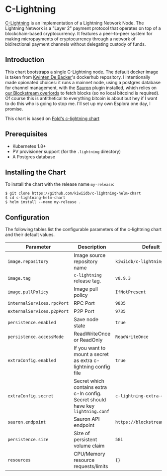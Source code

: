 # C-Lightning

[C-Lightning](https://github.com/elementsproject/lightning) is an implementation of a
Lightning Network Node. The Lightning Network is a "Layer 2" payment protocol
that operates on top of a blockchain-based cryptocurrency. It features a
peer-to-peer system for making micropayments of cryptocurrency through a
network of bidirectional payment channels without delegating custody of funds.

## Introduction

This chart bootstraps a single C-Lightning node. The default docker image is taken from
[Kwinten De Backer](https://hub.docker.com/r/kiwiidb/c-lightning)'s dockerhub
repository. I intentionally made opionated choices: it runs a mainnet node, using a postgres database for channel management,
with the [Sauron](https://github.com/lightningd/plugins/tree/master/sauron) plugin installed, which relies
on [our Blockstream overlords](https://blockstream.info) to fetch blocks (so no local bitcoind is required).
Of course this is antithetical to everything bitcoin is about but hey if I want to do this who is going to stop me.
I'll set up my own Esplora one day, I promise.

This chart is based on [Fold's c-lightning chart](https://github.com/thesis/helm-charts)
## Prerequisites

* Kubernetes 1.8+
* PV provisioner support (for the `.lightning` directory)
* A Postgres database

## Installing the Chart

To install the chart with the release name `my-release`:

```
$ git clone https://github.com/kiwiidb/c-lightning-helm-chart
$ cd c-lightning-helm-chart
$ helm install --name my-release .
```
## Configuration

The following tables list the configurable parameters of the c-lightning chart and
their default values.

Parameter                  | Description                        | Default
-----------------------    | ---------------------------------- | ----------------------------------------------------------
`image.repository`         | Image source repository name       | `kiwiidb/c-lightning`
`image.tag`                | `c-lightning` release tag.                 | `v0.9.3`
`image.pullPolicy`         | Image pull policy                  | `IfNotPresent`
`internalServices.rpcPort` | RPC Port                           | `9835`
`externalServices.p2pPort` | P2P Port                           | `9735`
`persistence.enabled`      | Save node state                    | `true`
`persistence.accessMode`   | ReadWriteOnce or ReadOnly          | `ReadWriteOnce`
`extraConfig.enabled`   | If you want to mount a secret as extra c-lightning config file | `true`
`extraConfig.secret`   | Secret which contains extra c-ln config. Secret should have key `lightning.conf`| `c-lightning-extra-config`
`sauron.endpoint`   | Sauron API endpoint          | `https://blockstream.info/api`
`persistence.size`         | Size of persistent volume claim    | `5Gi`
`resources`                | CPU/Memory resource requests/limits| `{}`